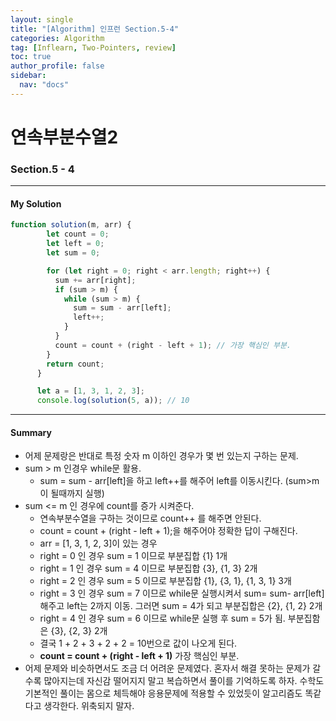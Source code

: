 ```yaml
---
layout: single
title: "[Algorithm] 인프런 Section.5-4"
categories: Algorithm
tag: [Inflearn, Two-Pointers, review]
toc: true
author_profile: false
sidebar:
  nav: "docs"
---
```


# 연속부분수열2

### Section.5 - 4

---

#### My Solution

```javascript
function solution(m, arr) {
        let count = 0;
        let left = 0;
        let sum = 0;

        for (let right = 0; right < arr.length; right++) {
          sum += arr[right];
          if (sum > m) {
            while (sum > m) {
              sum = sum - arr[left];
              left++;
            }
          }
          count = count + (right - left + 1); // 가장 핵심인 부분.
        }
        return count;
      }

      let a = [1, 3, 1, 2, 3];
      console.log(solution(5, a)); // 10
```

---

#### Summary

- 어제 문제랑은 반대로 특정 숫자 m 이하인 경우가 몇 번 있는지 구하는 문제.
- sum > m 인경우 while문 활용.
  - sum = sum - arr[left]을 하고 left++를 해주어 left를 이동시킨다. (sum>m이 될때까지 실행)
- sum <= m 인 경우에 count를 증가 시켜준다.
  - 연속부분수열을 구하는 것이므로 count++ 를 해주면 안된다.
  - count = count + (right - left + 1);을 해주어야 정확한 답이 구해진다.
  - arr = [1, 3, 1, 2, 3]이 있는 경우
  - right = 0 인 경우 sum = 1 이므로 부분집합 {1} 1개
  - right = 1 인 경우 sum = 4 이므로 부분집합 {3}, {1, 3} 2개
  - right = 2 인 경우 sum = 5 이므로 부분집합 {1}, {3, 1}, {1, 3, 1} 3개
  - right = 3 인 경우 sum = 7 이므로 while문 실행시켜서 sum= sum- arr[left] 해주고 left는 2까지 이동. 그러면 sum = 4가 되고 부분집합은 {2}, {1, 2} 2개
  - right = 4 인 경우 sum = 6 이므로 while문 실행 후 sum = 5가 됨. 부분집함은 {3}, {2, 3} 2개 
  - 결국 1 + 2 + 3 + 2 + 2 = 10번으로 값이 나오게 된다.
  - **count = count + (right - left + 1)** 가장 핵심인 부분.
- 어제 문제와 비슷하면서도 조금 더 어려운 문제였다. 혼자서 해결 못하는 문제가 갈수록 많아지는데 자신감 떨어지지 말고 복습하면서 풀이를 기억하도록 하자. 수학도 기본적인 풀이는 몸으로 체득해야 응용문제에 적용할 수 있었듯이 알고리즘도 똑같다고 생각한다. 위축되지 말자.
